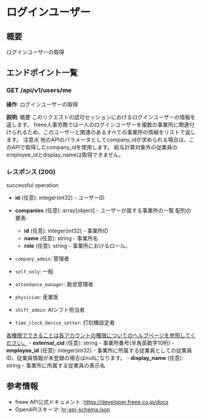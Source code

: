 # ログインユーザー

## 概要

ログインユーザーの取得

## エンドポイント一覧

### GET /api/v1/users/me

**操作**: ログインユーザーの取得

**説明**: 概要 このリクエストの認可セッションにおけるログインユーザーの情報を返します。 freee人事労務では一人のログインユーザーを複数の事業所に関連付けられるため、このユーザーと関連のあるすべての事業所の情報をリストで返します。 注意点 他のAPIのパラメータとしてcompany_idが求められる場合は、このAPIで取得したcompany_idを使用します。 給与計算対象外の従業員のemployee_idとdisplay_nameは取得できません。

### レスポンス (200)

successful operation

- **id** (任意): integer(int32) - ユーザーID
- **companies** (任意): array[object] - ユーザーが属する事業所の一覧
  配列の要素:
    - **id** (任意): integer(int32) - 事業所ID
    - **name** (任意): string - 事業所名
    - **role** (任意): string - 事業所におけるロール。

- `company_admin`: 管理者
- `self_only`: 一般
- `attendance_manager`: 勤怠管理者
- `physician`: 産業医
- `shift_admin`: AIシフト担当者
- `time_clock_device_setter`: 打刻機設定者

[各権限でできることは各アカウントの権限についてのヘルプページを参照してください。](https://support.freee.co.jp/hc/ja/articles/204087410#3)
    - **external_cid** (任意): string - 事業所番号(半角英数字10桁)
    - **employee_id** (任意): integer(int32) - 事業所に所属する従業員としての従業員ID、従業員情報が未登録の場合はnullになります。
    - **display_name** (任意): string - 事業所に所属する従業員の表示名



## 参考情報

- freee API公式ドキュメント: https://developer.freee.co.jp/docs
- OpenAPIスキーマ: [hr-api-schema.json](../../openapi/hr-api-schema.json)
